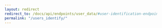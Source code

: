 ```yaml
---
layout: redirect
redirect_to: /docs/api/endpoints/user_data/#user-identification-endpoint
permalink: "/users_identify/"
---
```

